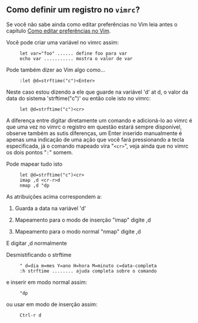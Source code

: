 Como definir um registro no `vimrc`?
------------------------------------

Se você não sabe ainda como editar preferências no Vim leia antes o
capítulo [Como editar preferências no Vim](../capitulo_12/como_editar_preferencias_no_vim.html).

Você pode criar uma variável no vimrc assim:

         let var="foo" ...... define foo para var
         echo var ........... mostra o valor de var

Pode também dizer ao Vim algo como...

         :let @d=strftime("c")<Enter>

Neste caso estou dizendo a ele que guarde na variável 'd'
at d, o valor da data do sistema 'strftime("c")' ou então
cole isto no vimrc:

         let @d=strftime("c")<cr>

A diferença entre digitar diretamente um comando e adicioná-lo ao
vimrc é que uma vez no vimrc o registro em
questão estará sempre disponível, observe também as sutis diferenças, um
Enter inserido manualmente é apenas uma indicação de uma
ação que você fará pressionando a tecla especificada, já o comando
mapeado vira "`<cr>`", veja ainda que no vimrc os dois
pontos "`:`" somem.

Pode mapear tudo isto

         let @d=strftime("c")<cr>
         imap ,d <cr-r>d
         nmap ,d "dp

As atribuições acima correspondem a:

1.  Guarda a data na variável 'd'

2.  Mapeamento para o modo de inserção "imap" digite
    ,d

3.  Mapeamento para o modo normal "nmap" digite
    ,d

E digitar ,d normalmente

Desmistificando o strftime

         " d=dia m=mes Y=ano H=hora M=minuto c=data-completa
         :h strftime ........ ajuda completa sobre o comando

e inserir em modo normal assim:

         "dp

ou usar em modo de inserção assim:

         Ctrl-r d

